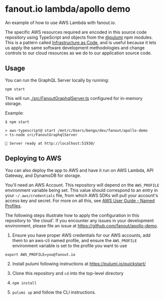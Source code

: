 # fanout.io lambda/apollo demo

An example of how to use AWS Lambda with fanout.io.

The specific AWS resources required are encoded in this source code repository using TypeScript and objects from the [@pulumi](https://pulumi.io/quickstart/) npm modules. This is a pattern called [Infrastructure as Code](https://en.wikipedia.org/wiki/Infrastructure_as_code), and is useful because it lets us apply the same software development methodologies and change controls to our cloud resources as we do to our application source code.

## Usage

You can run the GraphQL Server locally by running:

```
npm start
```

This will run [./src/FanoutGraphqlServer.ts](./src/FanoutGraphqlServer.ts) configured for in-memory storage.

Example:
```
$ npm start

> aws-typescript@ start /mnt/c/Users/bengo/dev/fanout/apollo-demo
> ts-node src/FanoutGraphqlServer

🚀 Server ready at http://localhost:51930/
```

## Deploying to AWS

You can also deploy the app to AWS and have it run on AWS Lambda, API Gateway, and DynamoDB for storage.

You'll need an AWS Account. This repository will depend on the `AWS_PROFILE` environment variable being set.
This value should correspond to an entry in your `~/.aws/credentials` file, from which AWS SDKs will pull your account's access key and secret.
For more on all this, see [AWS User Guide - Named Profiles](https://docs.aws.amazon.com/cli/latest/userguide/cli-configure-profiles.html).

The following steps illustrate how to apply the configuration in this repository to 'the cloud'. If you encounter any issues in your development environment, please file an issue at https://github.com/fanout/apollo-demo.

1. Ensure you have proper AWS credentials for our AWS accounts, add them to an aws-cli named profile, and ensure the `AWS_PROFILE` environment variable is set to the profile you want to use

  ```
  export AWS_PROFILE=you@fanout.io
  ```

2. Install pulumi following instructions at https://pulumi.io/quickstart/

3. Clone this repository and `cd` into the top-level directory

4. `npm install`

5. `pulumi up` and follow the CLI instructions.
